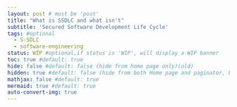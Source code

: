 ```yaml
---
layout: post # must be 'post'
title: "What is SSDLC and what isn't"
subtitle: 'Secured Software Development Life Cycle'
tags: #optional
  - S-SDLC
  - software-engineering
status: WIP #optional,if status is 'WIP', will display a WIP banner
toc: true #default: true
hide: false #default: false (hide from home page only)(old)
hidden: true #default: false (hide from both Home page and paginator, by jekyll-pagninate)
mathjax: false #default: true
mermaid: true #default: true
auto-convert-img: true
---
```

